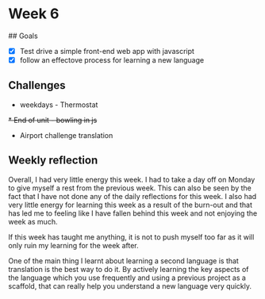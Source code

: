 # Week 6 

## Goals 

* [x] Test drive a simple front-end web app with javascript 
* [x] follow an effectove process for learning a new language

## Challenges

* weekdays - Thermostat 

~~* End of unit - bowling in js~~

* Airport challenge translation

## Weekly reflection

Overall, I had very little energy this week. I had to take a day off on Monday to give myself a rest from the previous week. 
This can also be seen by the fact that I have not done any of the daily reflections for this week. 
I also had very little energy for learning this week as a result of the burn-out and that has led me to feeling like I have fallen behind this week and not enjoying the week as much. 

If this week has taught me anything, it is not to push myself too far as it will only ruin my learning for the week after. 

One of the main thing I learnt about learning a second language is that translation is the best way to do it. By actively learning the key aspects of the language which you use frequently and using a previous project as a scaffold, that can really help you understand a new language very quickly. 
